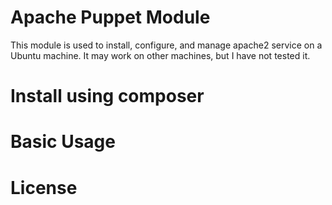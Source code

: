 # Apache Puppet Module

This module is used to install, configure, and manage apache2 service
on a Ubuntu machine. It may work on other machines, but I have not
tested it.

# Install using composer

# Basic Usage

# License
